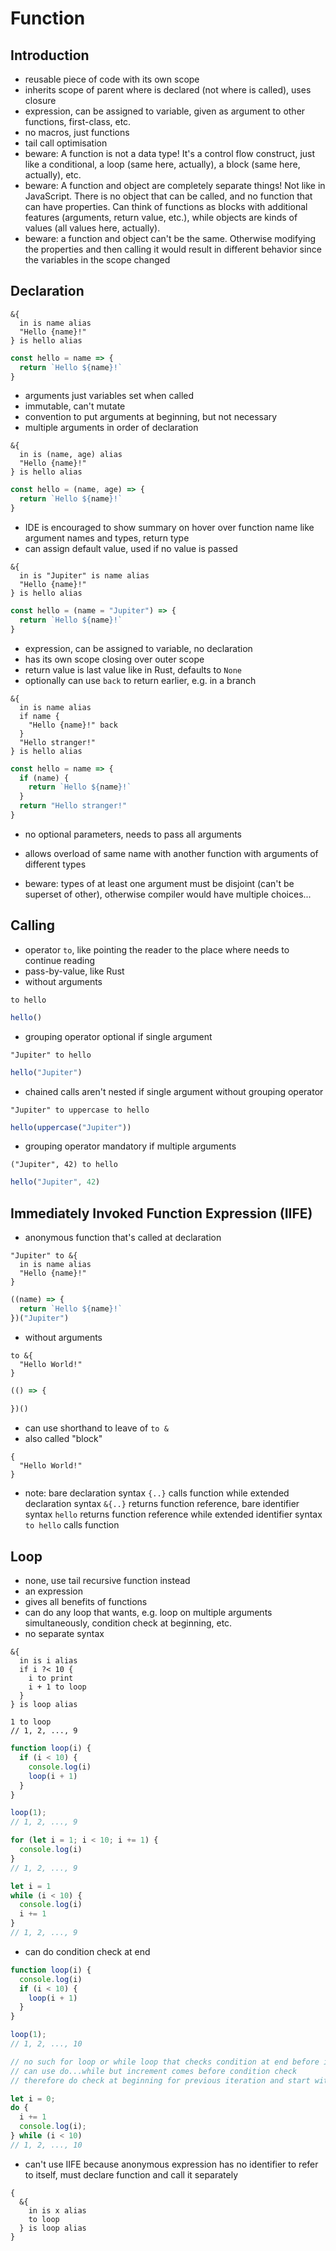 # Function



## Introduction

- reusable piece of code with its own scope
- inherits scope of parent where is declared (not where is called), uses closure
- expression, can be assigned to variable, given as argument to other functions, first-class, etc.
- no macros, just functions
- tail call optimisation
- beware: A function is not a data type! It's a control flow construct, just like a conditional, a loop (same here, actually), a block (same here, actually), etc.
- beware: A function and object are completely separate things! Not like in JavaScript. There is no object that can be called, and no function that can have properties. Can think of functions as blocks with additional features (arguments, return value, etc.), while objects are kinds of values (all values here, actually).
- beware: a function and object can't be the same. Otherwise modifying the properties and then calling it would result in different behavior since the variables in the scope changed



## Declaration

<!-- todo: improve syntax to differentiate it from block -->

```
&{
  in is name alias
  "Hello {name}!"
} is hello alias
```

```js
const hello = name => { 
  return `Hello ${name}!`
}
```

- arguments just variables set when called
- immutable, can't mutate
- convention to put arguments at beginning, but not necessary
- multiple arguments in order of declaration

```
&{
  in is (name, age) alias
  "Hello {name}!"
} is hello alias
```

```js
const hello = (name, age) => { 
  return `Hello ${name}!`
}
```

- IDE is encouraged to show summary on hover over function name like argument names and types, return type
- can assign default value, used if no value is passed
<!-- todo: not intuitive? -->

```
&{
  in is "Jupiter" is name alias
  "Hello {name}!"
} is hello alias
```

```js
const hello = (name = "Jupiter") => { 
  return `Hello ${name}!`
}
```

- expression, can be assigned to variable, no declaration
- has its own scope closing over outer scope
- return value is last value like in Rust, defaults to `None`
- optionally can use `back` to return earlier, e.g. in a branch

```
&{
  in is name alias
  if name {
    "Hello {name}!" back
  }
  "Hello stranger!"
} is hello alias
```

```js
const hello = name => {
  if (name) {
    return `Hello ${name}!`
  }
  return "Hello stranger!" 
}
```

- no optional parameters, needs to pass all arguments
<!-- todo: variadic arguments, rest parameters? for arbitrarily many parameters, e.g. add, join, etc.
what would parameter become? List, object?
can use multiple, matches greedily (longest possible match), like in TypeScript variadic tuple types?
-->
- allows overload of same name with another function with arguments of different types
<!-- todo: good idea? -->
- beware: types of at least one argument must be disjoint (can't be superset of other), otherwise compiler would have multiple choices...
<!-- todo: enough to guarantee that choices for compiler are unambiguous? -->



## Calling

- operator `to`, like pointing the reader to the place where needs to continue reading
- pass-by-value, like Rust
- without arguments

```
to hello
```

```js
hello()
```

- grouping operator optional if single argument

```
"Jupiter" to hello
```

```js
hello("Jupiter")
```

- chained calls aren't nested if single argument without grouping operator

```
"Jupiter" to uppercase to hello
```

```js
hello(uppercase("Jupiter"))
```

- grouping operator mandatory if multiple arguments

```
("Jupiter", 42) to hello
```

```js
hello("Jupiter", 42)
```



## Immediately Invoked Function Expression (IIFE)

- anonymous function that's called at declaration

```
"Jupiter" to &{
  in is name alias
  "Hello {name}!"
}
```

```js
((name) => {
  return `Hello ${name}!`
})("Jupiter")
```

- without arguments

```
to &{
  "Hello World!"
}
```

```js
(() => {
  
})()
```

- can use shorthand to leave of `to &`
- also called "block"

```
{
  "Hello World!"
}
```

- note: bare declaration syntax `{..}` calls function while extended declaration syntax `&{..}` returns function reference, bare identifier syntax `hello` returns function reference while extended identifier syntax `to hello` calls function



## Loop

- none, use tail recursive function instead
- an expression
- gives all benefits of functions
- can do any loop that wants, e.g. loop on multiple arguments simultaneously, condition check at beginning, etc.
- no separate syntax

```
&{
  in is i alias
  if i ?< 10 {
    i to print
    i + 1 to loop
  }
} is loop alias

1 to loop
// 1, 2, ..., 9
```

```js
function loop(i) {
  if (i < 10) {
    console.log(i)
    loop(i + 1)
  }
}

loop(1);
// 1, 2, ..., 9

for (let i = 1; i < 10; i += 1) {
  console.log(i)
}
// 1, 2, ..., 9

let i = 1
while (i < 10) {
  console.log(i)
  i += 1
}
// 1, 2, ..., 9
```

- can do condition check at end

```js
function loop(i) {
  console.log(i)
  if (i < 10) {
    loop(i + 1)
  }
}

loop(1);
// 1, 2, ..., 10

// no such for loop or while loop that checks condition at end before increment
// can use do...while but increment comes before condition check
// therefore do check at beginning for previous iteration and start with one less

let i = 0;
do {
  i += 1
  console.log(i);
} while (i < 10)
// 1, 2, ..., 10
```

- can't use IIFE because anonymous expression has no identifier to refer to itself,  must declare function and call it separately
<!-- todo: needs `continue` and `break`? -->

```
{
  &{
    in is x alias
    to loop
  } is loop alias
}
```
